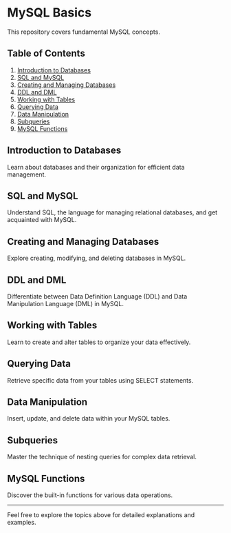 # MySQL Basics

This repository covers fundamental MySQL concepts.

## Table of Contents

1. [Introduction to Databases](#introduction-to-databases)
2. [SQL and MySQL](#sql-and-mysql)
3. [Creating and Managing Databases](#creating-and-managing-databases)
4. [DDL and DML](#ddl-and-dml)
5. [Working with Tables](#working-with-tables)
6. [Querying Data](#querying-data)
7. [Data Manipulation](#data-manipulation)
8. [Subqueries](#subqueries)
9. [MySQL Functions](#mysql-functions)

## Introduction to Databases

Learn about databases and their organization for efficient data management.

## SQL and MySQL

Understand SQL, the language for managing relational databases, and get acquainted with MySQL.

## Creating and Managing Databases

Explore creating, modifying, and deleting databases in MySQL.

## DDL and DML

Differentiate between Data Definition Language (DDL) and Data Manipulation Language (DML) in MySQL.

## Working with Tables

Learn to create and alter tables to organize your data effectively.

## Querying Data

Retrieve specific data from your tables using SELECT statements.

## Data Manipulation

Insert, update, and delete data within your MySQL tables.

## Subqueries

Master the technique of nesting queries for complex data retrieval.

## MySQL Functions

Discover the built-in functions for various data operations.

---

Feel free to explore the topics above for detailed explanations and examples.
